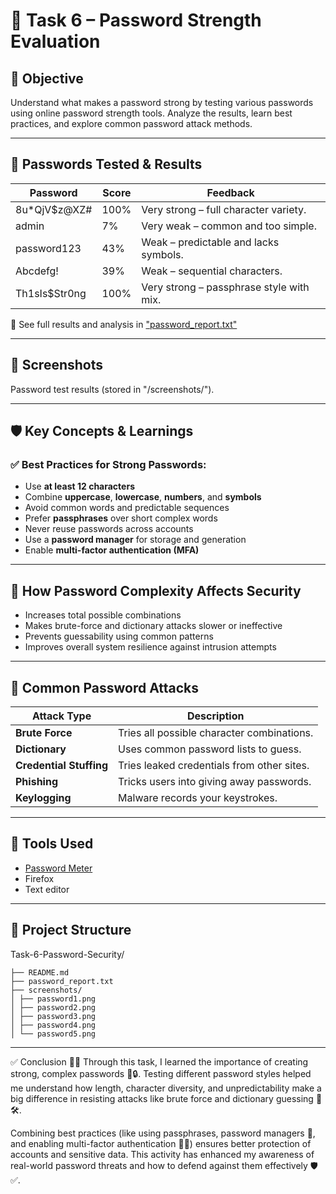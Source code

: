 # 🔐 Task 6 – Password Strength Evaluation

## 🧠 Objective

Understand what makes a password strong by testing various passwords using online password strength tools. Analyze the results, learn best practices, and explore common password attack methods.

---

## 🧪 Passwords Tested & Results

| Password            | Score | Feedback                                  |
|---------------------|-------|--------------------------------------------|
| 8u*QjV$z@XZ#        | 100%  | Very strong – full character variety.      |
| admin               | 7%    | Very weak – common and too simple.         |
| password123         | 43%   | Weak – predictable and lacks symbols.      |
| Abcdefg!            | 39%   | Weak – sequential characters.              |
| Th1sIs$Str0ng       | 100%  | Very strong – passphrase style with mix.   |

📂 See full results and analysis in ["password_report.txt"](./password_report.txt)

---

## 📸 Screenshots

Password test results (stored in "/screenshots/").

---

## 🛡️ Key Concepts & Learnings

### ✅ Best Practices for Strong Passwords:
- Use **at least 12 characters**
- Combine **uppercase**, **lowercase**, **numbers**, and **symbols**
- Avoid common words and predictable sequences
- Prefer **passphrases** over short complex words
- Never reuse passwords across accounts
- Use a **password manager** for storage and generation
- Enable **multi-factor authentication (MFA)**

---

## 🔎 How Password Complexity Affects Security

- Increases total possible combinations
- Makes brute-force and dictionary attacks slower or ineffective
- Prevents guessability using common patterns
- Improves overall system resilience against intrusion attempts

---

## 🧪 Common Password Attacks

| Attack Type         | Description |
|---------------------|-------------|
| **Brute Force**     | Tries all possible character combinations. |
| **Dictionary**      | Uses common password lists to guess. |
| **Credential Stuffing** | Tries leaked credentials from other sites. |
| **Phishing**        | Tricks users into giving away passwords. |
| **Keylogging**      | Malware records your keystrokes. |

---

## 🔧 Tools Used

- [Password Meter](https://passwordmeter.com)
- Firefox
- Text editor 

---

## 📁 Project Structure

Task-6-Password-Security/
```
├── README.md
├── password_report.txt
├── screenshots/
│ ├── password1.png
│ ├── password2.png
│ ├── password3.png
│ ├── password4.png
│ └── password5.png
```
---

✅ Conclusion 🔐💡
Through this task, I learned the importance of creating strong, complex passwords 🧠🔒. Testing different password styles helped me understand how length, character diversity, and unpredictability make a big difference in resisting attacks like brute force and dictionary guessing 🚫🛠️.

Combining best practices (like using passphrases, password managers 🔑, and enabling multi-factor authentication 🔐📲) ensures better protection of accounts and sensitive data.
This activity has enhanced my awareness of real-world password threats and how to defend against them effectively 🛡️✅.

